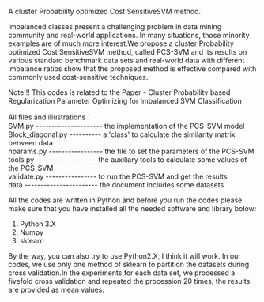 A cluster Probability optimized Cost SensitiveSVM method.

Imbalanced classes present a challenging problem in data mining community
and real-world applications. In many situations, those minority examples are
of much more interest.We propose a cluster Probability optimized Cost SensitiveSVM 
method, called PCS-SVM and its results on various standard benchmark data 
sets and real-world data with different imbalance ratios show that the proposed 
method is effective compared with commonly used cost-sensitive techniques.

Note!!!
This codes is related to the Paper - 
Cluster Probability based Regularization Parameter Optimizing for Imbalanced SVM Classification

All files and illustrations：                                                                                       
SVM.py --------------------- the implementation of the PCS-SVM model           
Block_diagonal.py ---------- a 'class' to calculate the similarity matrix between data        
hparams.py ----------------- the file to set the parameters of the PCS-SVM      
tools.py ------------------- the auxiliary tools to calculate some values of the PCS-SVM       
validate.py ---------------- to run the PCS-SVM and get the results       
data ----------------------- the document includes some datasets  
            
All the codes are written in Python and before you run the codes please 
make sure that you have installed all the needed software and library bolow:
1. Python 3.X
2. Numpy
3. sklearn 

By the way, you can also try to use Python2.X, I think it will work.
In our codes, we use only one method of sklearn to partition the datasets during
cross validation.In the experiments,for each data set, we processed a fivefold cross
validation and repeated the procession 20 times; the results are provided as mean values.

